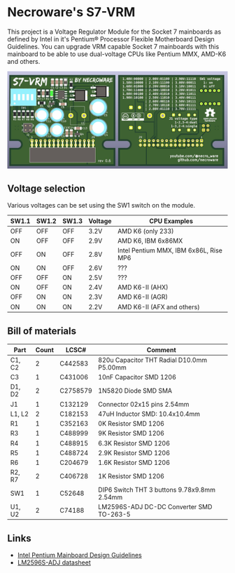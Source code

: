# Necroware's S7-VRM

This project is a Voltage Regulator Module for the Socket 7 mainboards as
defined by Intel in it's Pentium® Processor Flexible Motherboard Design
Guidelines. You can upgrade VRM capable Socket 7 mainboards with this mainboard
to be able to use dual-voltage CPUs like Pentium MMX, AMD-K6 and others.

![GamePort Adapter](./photo.jpg)

## Voltage selection

Various voltages can be set using the SW1 switch on the module.

SW1.1 | SW1.2 | SW1.3 | Voltage | CPU Examples
------|-------|-------|---------|-------------------------------
OFF   | OFF   | OFF   | 3.2V    | AMD K6 (only 233)
ON    | OFF   | OFF   | 2.9V    | AMD K6, IBM 6x86MX
OFF   | ON    | OFF   | 2.8V    | Intel Pentium MMX, IBM 6x86L, Rise MP6
ON    | ON    | OFF   | 2.6V    | ???
OFF   | OFF   | ON    | 2.5V    | ???
ON    | OFF   | ON    | 2.4V    | AMD K6-II (AHX)
OFF   | ON    | ON    | 2.3V    | AMD K6-II (AGR)
ON    | ON    | ON    | 2.2V    | AMD K6-II (AFX and others)


## Bill of materials

Part    | Count | LCSC#    | Comment
--------|-------|----------|--------------------------------------------
C1, C2  |   2   | C442583  | 820u Capacitor THT Radial D10.0mm P5.00mm
C3      |   1   | C431006  | 10nF Capacitor SMD 1206
D1, D2  |   2   | C2758579 | 1N5820 Diode SMD SMA 
J1      |   1   | C132129  | Connector 02x15 pins 2.54mm
L1, L2  |   2   | C182153  | 47uH Inductor SMD: 10.4x10.4mm
R1      |   1   | C352163  | 0K   Resistor SMD 1206 
R3      |   1   | C488999  | 9K   Resistor SMD 1206
R4      |   1   | C488915  | 6.3K Resistor SMD 1206
R5      |   1   | C488724  | 2.9K Resistor SMD 1206
R6      |   1   | C204679  | 1.6K Resistor SMD 1206
R2, R7  |   2   | C406728  | 1K   Resistor SMD 1206
SW1     |   1   | C52648   | DIP6 Switch THT 3 buttons 9.78x9.8mm 2.54mm
U1, U2  |   2   | C74188   | LM2596S-ADJ DC-DC Converter SMD TO-263-5

## Links
* [Intel Pentium Mainboard Design Guidelines](./docs/24318702.pdf)
* [LM2596S-ADJ datasheet](./docs/XL2596S-12E1_C74191.pdf)

